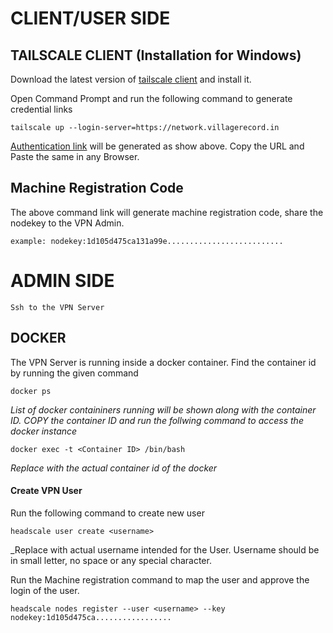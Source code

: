 # CLIENT/USER SIDE
## TAILSCALE CLIENT (Installation for Windows)
Download the latest version of [tailscale client](https://pkgs.tailscale.com/stable/tailscale-setup-latest.exe) and install it.

Open Command Prompt and run the following command to generate credential links

`tailscale up --login-server=https://network.villagerecord.in`


[Authentication link]() will be generated as show above. Copy the URL and Paste the same in any Browser.

## Machine Registration Code
The above command link will generate machine registration code, share the nodekey to the VPN Admin.

`example: nodekey:1d105d475ca131a99e..........................`

#
#
#
# ADMIN SIDE
``Ssh to the VPN Server``

## DOCKER
The VPN Server is running inside a docker container. Find the container id by running the given command

`docker ps`

_List of docker containiners running will be shown along with the container ID. COPY the container ID and run the follwing command to access the docker instance_

`docker exec -t <Container ID> /bin/bash`

_Replace <Container ID> with the actual container id of the docker_

#### Create VPN User
Run the following command to create new user

`headscale user create <username>`

_Replace <username> with actual username intended for the User. Username should be in small letter, no space or any special character.

Run the Machine registration command to map the user and approve the login of the user.

`headscale nodes register --user <username> --key nodekey:1d105d475ca.................`
